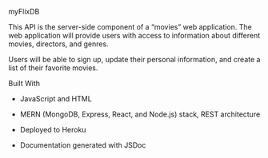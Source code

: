 myFlixDB

This API is the server-side component of a “movies” web application. The web application will provide users with access to information about different movies, directors, and genres.

Users will be able to sign up, update their personal information, and create a list of their favorite movies.

Built With

- JavaScript and HTML

- MERN (MongoDB, Express, React, and Node.js) stack, REST architecture

- Deployed to Heroku

- Documentation generated with JSDoc

